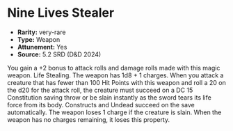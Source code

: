 
# Nine Lives Stealer

* **Rarity:** very-rare
* **Type:** Weapon
* **Attunement:** Yes
* **Source:** 5.2 SRD (D&D 2024)


You gain a +2 bonus to attack rolls and damage rolls made with this magic weapon. Life Stealing. The weapon has 1d8 + 1 charges. When you attack a creature that has fewer than 100 Hit Points with this weapon and roll a 20 on the d20 for the attack roll, the creature must succeed on a DC 15 Constitution saving throw or be slain instantly as the sword tears its life force from its body. Constructs and Undead succeed on the save automatically. The weapon loses 1 charge if the creature is slain. When the weapon has no charges remaining, it loses this property.
